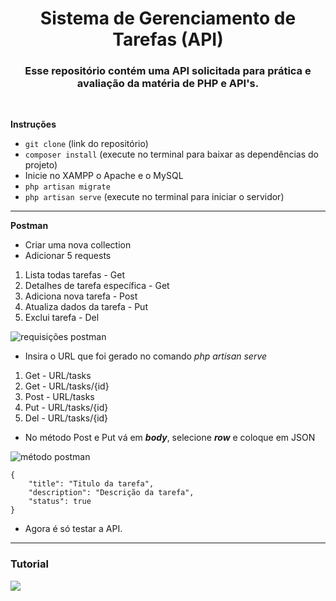 <div align="center">

# Sistema de Gerenciamento de Tarefas (API)

### Esse repositório contém uma API solicitada para prática e avaliação da matéria de PHP e API's.

</div>

</br>

**Instruções**

- ``` git clone ``` (link do repositório)
- ``` composer install ``` (execute no terminal para baixar as dependências do projeto)
- Inicie no XAMPP o Apache e o MySQL
-  ``` php artisan migrate  ```
- ``` php artisan serve ``` (execute no terminal para iniciar o servidor)

----

**Postman**

- Criar uma nova collection
- Adicionar 5 requests
 1. Lista todas tarefas - Get
 2. Detalhes de tarefa específica - Get
 3. Adiciona nova tarefa - Post
 4. Atualiza dados da tarefa - Put
 5. Exclui tarefa - Del

![requisições postman](https://github.com/Pedrobarizon04/Sistema-de-Gerenciamento-de-Tarefas-API/assets/124714182/2e1da62f-ce84-429a-91c1-3178fba017af)

- Insira o URL que foi gerado no comando _php artisan serve_
 1. Get - URL/tasks
 2. Get - URL/tasks/{id}
 3. Post - URL/tasks
 4. Put - URL/tasks/{id}
 5. Del - URL/tasks/{id}

- No método Post e Put vá em ***body***, selecione ***row*** e coloque em JSON

![método postman](https://github.com/Pedrobarizon04/Sistema-de-Gerenciamento-de-Tarefas-API/assets/124714182/025ed5ae-b10f-411a-b418-aeed233a11aa)

```
{
    "title": "Titulo da tarefa",
    "description": "Descrição da tarefa",
    "status": true
}
```

- Agora é só testar a API.
  
----

### Tutorial

[![](https://markdown-videos.vercel.app/youtube/B1JWzrHdaCI)]()
  
  </div>
</details>
